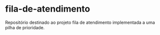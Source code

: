 # fila-de-atendimento
Repositório destinado ao projeto fila de atendimento implementada a uma pilha de prioridade.
